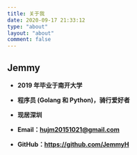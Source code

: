 ```yaml
---
title: 关于我
date: 2020-09-17 21:33:12
type: "about"
layout: "about"
comment: false
---
```


## Jemmy

- **2019 年毕业于南开大学**

- **程序员 (Golang 和 Python)，骑行爱好者**

- **现居深圳**

- **Email：hujm20151021@gmail.com**

- **GitHub：<https://github.com/JemmyH>**
